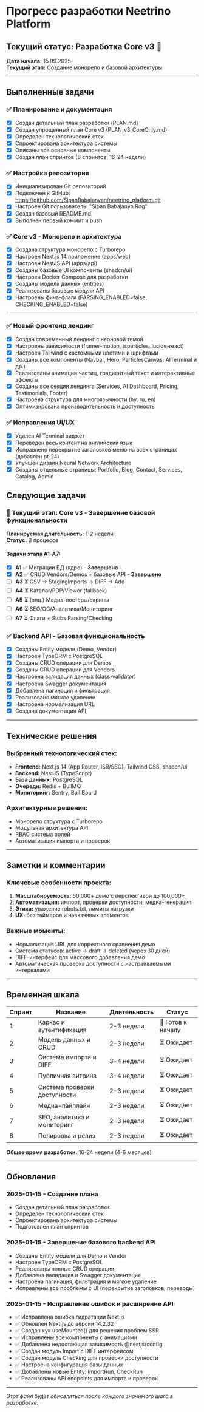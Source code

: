 # Прогресс разработки Neetrino Platform

## Текущий статус: Разработка Core v3 🚧

**Дата начала:** 15.09.2025  
**Текущий этап:** Создание монорепо и базовой архитектуры

---

## Выполненные задачи

### ✅ Планирование и документация
- [x] Создан детальный план разработки (PLAN.md)
- [x] Создан упрощенный план Core v3 (PLAN_v3_CoreOnly.md)
- [x] Определен технологический стек
- [x] Спроектирована архитектура системы
- [x] Описаны все основные компоненты
- [x] Создан план спринтов (8 спринтов, 16-24 недели)

### ✅ Настройка репозитория
- [x] Инициализирован Git репозиторий
- [x] Подключен к GitHub: https://github.com/SipanBabajanyan/neetrino_platform.git
- [x] Настроен Git пользователь: "Sipan Babajanyn Rog"
- [x] Создан базовый README.md
- [x] Выполнен первый коммит и push

### ✅ Core v3 - Монорепо и архитектура
- [x] Создана структура монорепо с Turborepo
- [x] Настроен Next.js 14 приложение (apps/web)
- [x] Настроен NestJS API (apps/api)
- [x] Созданы базовые UI компоненты (shadcn/ui)
- [x] Настроен Docker Compose для разработки
- [x] Созданы модели данных (entities)
- [x] Реализованы базовые модули API
- [x] Настроены фича-флаги (PARSING_ENABLED=false, CHECKING_ENABLED=false)

---

### ✅ Новый фронтенд лендинг
- [x] Создан современный лендинг с неоновой темой
- [x] Настроены зависимости (framer-motion, tsparticles, lucide-react)
- [x] Настроен Tailwind с кастомными цветами и шрифтами
- [x] Созданы все компоненты (Navbar, Hero, ParticlesCanvas, AITerminal и др.)
- [x] Реализованы анимации частиц, градиентный текст и интерактивные эффекты
- [x] Созданы все секции лендинга (Services, AI Dashboard, Pricing, Testimonials, Footer)
- [x] Настроена структура для многоязычности (hy, ru, en)
- [x] Оптимизирована производительность и доступность

### ✅ Исправления UI/UX
- [x] Удален AI Terminal виджет
- [x] Переведен весь контент на английский язык
- [x] Исправлено перекрытие заголовков меню на всех страницах (добавлен pt-24)
- [x] Улучшен дизайн Neural Network Architecture
- [x] Созданы отдельные страницы: Portfolio, Blog, Contact, Services, Catalog, Admin

## Следующие задачи

### 🔄 Текущий этап: Core v3 - Завершение базовой функциональности
**Планируемая длительность:** 1-2 недели  
**Статус:** В процессе

#### Задачи этапа A1-A7:
- [x] **A1** ✅ Миграции БД (ядро) - **Завершено**
- [x] **A2** ✅ CRUD Vendors/Demos + базовые API - **Завершено**
- [ ] **A3** ⏳ CSV → StagingImports → DIFF → Add
- [ ] **A4** ⏳ Каталог/PDP/Viewer (fallback)
- [ ] **A5** ⏳ (опц.) Медиа-постеры/скрины
- [ ] **A6** ⏳ SEO/OG/Аналитика/Мониторинг
- [ ] **A7** ⏳ Флаги + Stubs Parsing/Checking

### ✅ Backend API - Базовая функциональность
- [x] Созданы Entity модели (Demo, Vendor)
- [x] Настроен TypeORM с PostgreSQL
- [x] Созданы CRUD операции для Demos
- [x] Созданы CRUD операции для Vendors
- [x] Настроена валидация данных (class-validator)
- [x] Настроена Swagger документация
- [x] Добавлена пагинация и фильтрация
- [x] Реализовано мягкое удаление
- [x] Настроена нормализация URL
- [x] Создана документация API

---

## Технические решения

### Выбранный технологический стек:
- **Frontend:** Next.js 14 (App Router, ISR/SSG), Tailwind CSS, shadcn/ui
- **Backend:** NestJS (TypeScript)
- **База данных:** PostgreSQL
- **Очереди:** Redis + BullMQ
- **Мониторинг:** Sentry, Bull Board

### Архитектурные решения:
- Монорепо структура с Turborepo
- Модульная архитектура API
- RBAC система ролей
- Автоматизация импорта и проверок

---

## Заметки и комментарии

### Ключевые особенности проекта:
1. **Масштабируемость:** 50,000+ демо с перспективой до 100,000+
2. **Автоматизация:** импорт, проверки доступности, медиа-генерация
3. **Этика:** уважение robots.txt, лимиты нагрузки
4. **UX:** без таймеров и навязчивых элементов

### Важные моменты:
- Нормализация URL для корректного сравнения демо
- Система статусов: active → draft → deleted (через 30 дней)
- DIFF-интерфейс для массового добавления демо
- Автоматическая проверка доступности с настраиваемыми интервалами

---

## Временная шкала

| Спринт | Название | Длительность | Статус |
|--------|----------|--------------|--------|
| 1 | Каркас и аутентификация | 2-3 недели | 🔄 Готов к началу |
| 2 | Модель данных и CRUD | 2-3 недели | ⏳ Ожидает |
| 3 | Система импорта и DIFF | 3-4 недели | ⏳ Ожидает |
| 4 | Публичная витрина | 3-4 недели | ⏳ Ожидает |
| 5 | Система проверки доступности | 2-3 недели | ⏳ Ожидает |
| 6 | Медиа-пайплайн | 2-3 недели | ⏳ Ожидает |
| 7 | SEO, аналитика и мониторинг | 2-3 недели | ⏳ Ожидает |
| 8 | Полировка и релиз | 2-3 недели | ⏳ Ожидает |

**Общее время разработки:** 16-24 недели (4-6 месяцев)

---

## Обновления

### 2025-01-15 - Создание плана
- Создан детальный план разработки
- Определен технологический стек
- Спроектирована архитектура системы
- Подготовлен план спринтов

### 2025-01-15 - Завершение базового backend API
- Созданы Entity модели для Demo и Vendor
- Настроен TypeORM с PostgreSQL
- Реализованы полные CRUD операции
- Добавлена валидация и Swagger документация
- Настроена пагинация, фильтрация и мягкое удаление
- Исправлены все проблемы с UI (перекрытие заголовков, переводы)

### 2025-01-15 - Исправление ошибок и расширение API
- ✅ Исправлена ошибка гидратации Next.js
- ✅ Обновлен Next.js до версии 14.2.32
- ✅ Создан хук useMounted() для решения проблем SSR
- ✅ Исправлены все компоненты с анимациями
- ✅ Добавлена недостающая зависимость @nestjs/config
- ✅ Создан модуль Import с DIFF интерфейсом
- ✅ Создан модуль Checking для проверки доступности
- ✅ Настроена конфигурация базы данных
- ✅ Добавлены новые Entity: ImportRun, CheckRun
- ✅ Реализованы API endpoints для импорта и проверок

---

*Этот файл будет обновляться после каждого значимого шага в разработке.*
